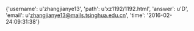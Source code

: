 {'username': u'zhangjianye13', 'path': u'xz1192/1192.html', 'answer': u'D', 'email': u'zhangjianye13@mails.tsinghua.edu.cn', 'time': '2016-02-24:09:31:38'}